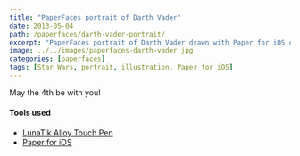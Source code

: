 ```yaml
---
title: "PaperFaces portrait of Darth Vader"
date: 2013-05-04
path: /paperfaces/darth-vader-portrait/
excerpt: "PaperFaces portrait of Darth Vader drawn with Paper for iOS on an iPad."
image: ../../images/paperfaces-darth-vader.jpg
categories: [paperfaces]
tags: [Star Wars, portrait, illustration, Paper for iOS]
---
```


May the 4th be with you!

#### Tools used

- [LunaTik Alloy Touch Pen](https://www.amazon.com/gp/product/B00821TR7G/ref=as_li_ss_tl?ie=UTF8&tag=mademist-20&linkCode=as2&camp=1789&creative=390957&creativeASIN=B00821TR7G)
- [Paper for iOS](https://paper.bywetransfer.com/)

